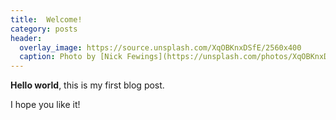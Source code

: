 ```yaml
---
title:  Welcome!
category: posts
header:
  overlay_image: https://source.unsplash.com/XqOBKnxDSfE/2560x400
  caption: Photo by [Nick Fewings](https://unsplash.com/photos/XqOBKnxDSfE) on [Unsplash](https://unsplash.com)
---
```


**Hello world**, this is my first blog post.

I hope you like it!
